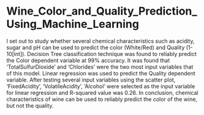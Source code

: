# Wine_Color_and_Quality_Prediction_Using_Machine_Learning
I set out to study whether several chemical characteristics such as acidity, sugar and pH can be used to predict the color (White/Red) and Quality (1-10[int]).
Decision Tree classification technique was found to reliably predict the Color dependent variable at 99% accuracy. It was found that ‘TotalSulfurDioxide’ and ‘Chlorides’ were the two most input variables that of this model.
Linear regression was used to predict the Quality dependent variable. After testing several input variables using the scatter plot, ‘FixedAcidity’, ‘VolatileAcidity’, ‘Alcohol’ were selected as the input variable for linear regression and R-squared value was 0.26.
In conclusion, chemical characteristics of wine can be used to reliably predict the color of the wine, but not the quality.
